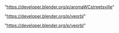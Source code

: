 "https://developer.blender.org/p/aromaWCstreetsville"

"https://developer.blender.org/p/veprbl"

 
"https://developer.blender.org/p/veprbl"


 
